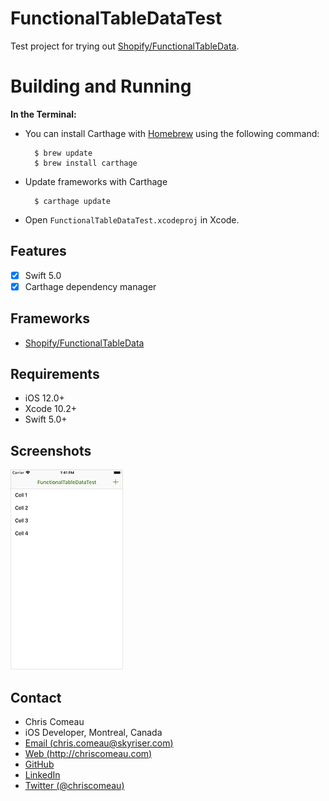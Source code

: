 # FunctionalTableDataTest


Test project for trying out [Shopify/FunctionalTableData](https://github.com/Shopify/FunctionalTableData).


# Building and Running


**In the Terminal:**


* You can install Carthage with [Homebrew](http://brew.sh/) using the following command:

        $ brew update
        $ brew install carthage
      

* Update frameworks with Carthage 
         
        $ carthage update


* Open `FunctionalTableDataTest.xcodeproj` in Xcode.


## Features

- [x] Swift 5.0
- [x] Carthage dependency manager

## Frameworks

- [Shopify/FunctionalTableData](https://github.com/Shopify/FunctionalTableData)

 
## Requirements

- iOS 12.0+ 
- Xcode 10.2+
- Swift 5.0+


## Screenshots

![screenshot 1](https://github.com/chriscomeau/FunctionalTableDataTest/blob/master/screenshots/screenshot1.png)


## Contact

* Chris Comeau
* iOS Developer, Montreal, Canada
* [Email (chris.comeau@skyriser.com)](mailto:chris.comeau@skyriser.com)
* [Web (http://chriscomeau.com)](http://chriscomeau.com)
* [GitHub](https://github.com/chriscomeau)
* [LinkedIn](https://www.linkedin.com/in/christiancomeau)
* [Twitter (@chriscomeau)](http://twitter.com/chriscomeau)

